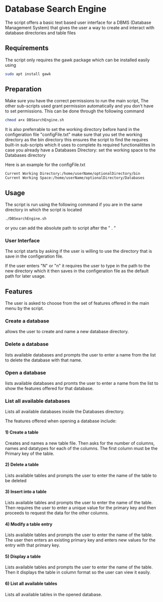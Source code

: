 # Database Search Engine

The script offers a basic text based user interface for a DBMS (Database Management System) that gives the user a way to create and interact with database directories and table files

## Requirements

The script only requires the gawk package which can be installed easily using

```bash
sudo apt install gawk
```

## Preparation

Make sure you have the correct permissions to run the main script, The other sub-scripts used grant permission automatically and you don't have to set permissions.
This can be done through the following command

```bash
chmod a+x DBSearchEngine.sh
```

It is also preferrable to set the working directory before hand in the configeration file "configFile.txt"
make sure that you set the working directory as the bin directory this ensures the script to find the requires built-in sub-scripts which it uses to complete its required functionalitites 
In case you already have a Databases DIrectory: set the working space to the Databases directory

Here is an example for the configFile.txt

```
Current Working Directory:/home/userName/optionalDirectory/bin
Current Working Space:/home/userName/optionalDirectory/Databases
```

## Usage

The script is run using the following command if you are in the same directory in which the script is located

```bash
./DBSearchEngine.sh
```

or you can add the absolute path to script after the " . "

### User Interface

The script starts by asking if the user is willing to use the directory that is save in the configeration file.

If the user enters "N" or "n" it requires the user to type in the path to the new directory which it then saves in the configeration file as the default path for later usage.

## Features

The user is asked to choose from the set of features offered in the main menu by the script.

### Create a database

allows the user to create and name a new database directory.

### Delete a database

lists available databases and prompts the user to enter a name from the list to delete the database with that name.

### Open a database

lists available databases and promts the user to enter a name from the list to show the features offered for that database.

### List all available databases

Lists all available databases inside the Databases directory.

The features offered when opening a database include:

#### 1) Create a table

Creates and names a new table file.
Then asks for the number of columns, names and datatypes for each of the columns.
The first column must be the Primary key of the table.

#### 2) Delete a table

Lists available tables and prompts the user to enter the name of the table to be deleted

#### 3) Insert into a table

Lists available tables and prompts the user to enter the name of the table.
Then requires the user to enter a unique value for the primary key and then proceeds to request the data for the other columns.

#### 4) Modify a table entry

Lists available tables and prompts the user to enter the name of the table.
The user then enters an existing primary key and enters new values for the entry with that primary key.

#### 5) Display a table

Lists available tables and prompts the user to enter the name of the table.
Then it displays the table in column format so the user can view it easily.

#### 6) List all available tables

Lists all available tables in the opened database.
